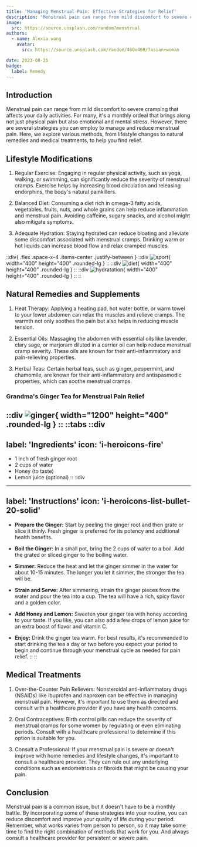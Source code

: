 ```yaml
---
title: 'Managing Menstrual Pain: Effective Strategies for Relief'
description: "Menstrual pain can range from mild discomfort to severe cramping that affects your daily activities."
image:
  src: https://source.unsplash.com/random?menstrual
authors:
  - name: Alexia wong
    avatar:
      src: https://source.unsplash.com/random/460x460/?asian+woman

date: 2023-08-25
badge:
  label: Remedy
---
```


## Introduction

Menstrual pain can range from mild discomfort to severe cramping that affects your daily activities. For many, it's a monthly ordeal that brings along not just physical pain but also emotional and mental stress. However, there are several strategies you can employ to manage and reduce menstrual pain. Here, we explore various methods, from lifestyle changes to natural remedies and medical treatments, to help you find relief.

## Lifestyle Modifications
1. Regular Exercise: Engaging in regular physical activity, such as yoga, walking, or swimming, can significantly reduce the severity of menstrual cramps. Exercise helps by increasing blood circulation and releasing endorphins, the body's natural painkillers.

2. Balanced Diet: Consuming a diet rich in omega-3 fatty acids, vegetables, fruits, nuts, and whole grains can help reduce inflammation and menstrual pain. Avoiding caffeine, sugary snacks, and alcohol might also mitigate symptoms.

3. Adequate Hydration: Staying hydrated can reduce bloating and alleviate some discomfort associated with menstrual cramps. Drinking warm or hot liquids can increase blood flow and relax cramped muscles.

::div{ .flex .space-x-4 .items-center .justify-between }
  ::div
    ![sport](https://source.unsplash.com/random/400x400/?sport){ width="400" height="400" .rounded-lg }
  ::
  ::div
    ![diet](https://source.unsplash.com/random/400x400/?diet){ width="400" height="400" .rounded-lg }
  ::
  ::div
    ![hydratation](https://source.unsplash.com/random/400x400/?hydratation){ width="400" height="400" .rounded-lg }
  ::
::

## Natural Remedies and Supplements

1. Heat Therapy: Applying a heating pad, hot water bottle, or warm towel to your lower abdomen can relax the muscles and relieve cramps. The warmth not only soothes the pain but also helps in reducing muscle tension.

2. Essential Oils: Massaging the abdomen with essential oils like lavender, clary sage, or marjoram diluted in a carrier oil can help reduce menstrual cramp severity. These oils are known for their anti-inflammatory and pain-relieving properties.

3. Herbal Teas: Certain herbal teas, such as ginger, peppermint, and chamomile, are known for their anti-inflammatory and antispasmodic properties, which can soothe menstrual cramps.

### Grandma's Ginger Tea for Menstrual Pain Relief
::div
  ![ginger](https://source.unsplash.com/random/1200x400/?ginger,vegetable){ width="1200" height="400" .rounded-lg }
::
::tabs
  ::div
  ---
  label: 'Ingredients'
  icon: 'i-heroicons-fire'
  ---
  - 1 inch of fresh ginger root
  - 2 cups of water
  - Honey (to taste)
  - Lemon juice (optional)
  ::
  ::div
  ---
  label: 'Instructions'
  icon: 'i-heroicons-list-bullet-20-solid'
  ---
  - **Prepare the Ginger:**
  Start by peeling the ginger root and then grate or slice it thinly. Fresh ginger is preferred for its potency and additional health benefits.

  - **Boil the Ginger:**
  In a small pot, bring the 2 cups of water to a boil. Add the grated or sliced ginger to the boiling water.

  - **Simmer:**
  Reduce the heat and let the ginger simmer in the water for about 10-15 minutes. The longer you let it simmer, the stronger the tea will be.

  - **Strain and Serve:**
  After simmering, strain the ginger pieces from the water and pour the tea into a cup. The tea will have a rich, spicy flavor and a golden color.

  - **Add Honey and Lemon:**
  Sweeten your ginger tea with honey according to your taste. If you like, you can also add a few drops of lemon juice for an extra boost of flavor and vitamin C.

  - **Enjoy:**
  Drink the ginger tea warm. For best results, it's recommended to start drinking the tea a day or two before you expect your period to begin and continue through your menstrual cycle as needed for pain relief.
  ::
::

## Medical Treatments

1. Over-the-Counter Pain Relievers: Nonsteroidal anti-inflammatory drugs (NSAIDs) like ibuprofen and naproxen can be effective in managing menstrual pain. However, it's important to use them as directed and consult with a healthcare provider if you have any health concerns.

2. Oral Contraceptives: Birth control pills can reduce the severity of menstrual cramps for some women by regulating or even eliminating periods. Consult with a healthcare professional to determine if this option is suitable for you.

3. Consult a Professional: If your menstrual pain is severe or doesn't improve with home remedies and lifestyle changes, it's important to consult a healthcare provider. They can rule out any underlying conditions such as endometriosis or fibroids that might be causing your pain.

## Conclusion

Menstrual pain is a common issue, but it doesn't have to be a monthly battle. By incorporating some of these strategies into your routine, you can reduce discomfort and improve your quality of life during your period. Remember, what works varies from person to person, so it may take some time to find the right combination of methods that work for you. And always consult a healthcare provider for persistent or severe pain.